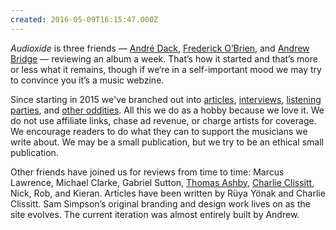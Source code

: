 ```yaml
---
created: 2016-05-09T16:15:47.000Z
---
```


*Audioxide* is three friends — [André Dack](https://twitter.com/andredack), [Frederick O’Brien](https://fredobrien.co.uk/), and [Andrew Bridge](http://www.andrewhbridge.co.uk/) — reviewing an album a week. That’s how it started and that’s more or less what it remains, though if we‘re in a self-important mood we may try to convince you it’s a music webzine.

Since starting in 2015 we've branched out into [articles](/articles/), [interviews](/interviews/), [listening parties](/listeningparties/), and [other oddities](/funnyfarm/). All this we do as a hobby because we love it. We do not use affiliate links, chase ad revenue, or charge artists for coverage. We encourage readers to do what they can to support the musicians we write about. We may be a small publication, but we try to be an ethical small publication.

Other friends have joined us for reviews from time to time: Marcus Lawrence, Michael Clarke, Gabriel Sutton, [Thomas Ashby](https://thomasashby.co.uk/), [Charlie Clissitt](https://twitter.com/CharlieClissitt), Nick, Rob, and Kieran. Articles have been written by Rüya Yönak and Charlie Clissitt. Sam Simpson’s original branding and design work lives on as the site evolves. The current iteration was almost entirely built by Andrew.
